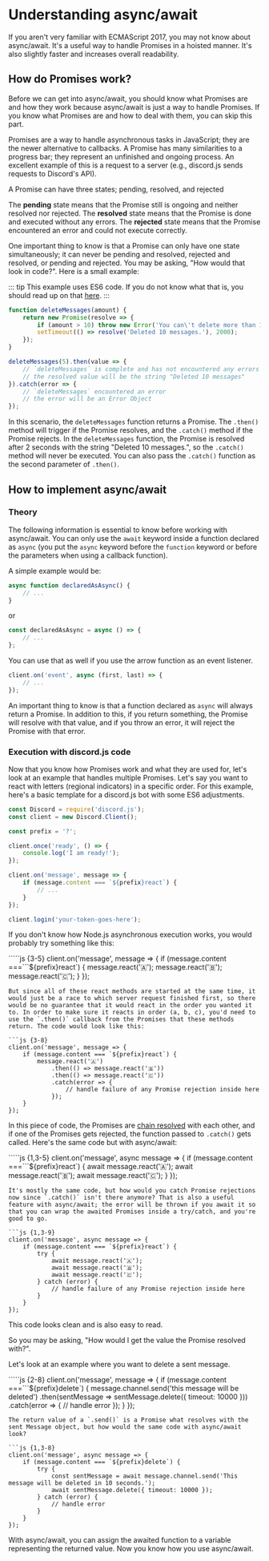 # Understanding async/await

If you aren't very familiar with ECMAScript 2017, you may not know about async/await. It's a useful way to handle Promises in a hoisted manner. It's also slightly faster and increases overall readability.

## How do Promises work?

Before we can get into async/await, you should know what Promises are and how they work because async/await is just a way to handle Promises. If you know what Promises are and how to deal with them, you can skip this part.

Promises are a way to handle asynchronous tasks in JavaScript; they are the newer alternative to callbacks. A Promise has many similarities to a progress bar; they represent an unfinished and ongoing process. An excellent example of this is a request to a server \(e.g., discord.js sends requests to Discord's API\).

A Promise can have three states; pending, resolved, and rejected

The **pending** state means that the Promise still is ongoing and neither resolved nor rejected. The **resolved** state means that the Promise is done and executed without any errors. The **rejected** state means that the Promise encountered an error and could not execute correctly.

One important thing to know is that a Promise can only have one state simultaneously; it can never be pending and resolved, rejected and resolved, or pending and rejected. You may be asking, "How would that look in code?". Here is a small example:

::: tip This example uses ES6 code. If you do not know what that is, you should read up on that [here](https://github.com/zachjmurphy/guide/tree/9925b2dac70a223dd2dbb549ce57ddb5515bcbc0/additional-info/es6-syntax.md). :::

```javascript
function deleteMessages(amount) {
    return new Promise(resolve => {
        if (amount > 10) throw new Error('You can\'t delete more than 10 Messages at a time.');
        setTimeout(() => resolve('Deleted 10 messages.'), 2000);
    });
}

deleteMessages(5).then(value => {
    // `deleteMessages` is complete and has not encountered any errors
    // the resolved value will be the string "Deleted 10 messages"
}).catch(error => {
    // `deleteMessages` encountered an error
    // the error will be an Error Object
});
```

In this scenario, the `deleteMessages` function returns a Promise. The `.then()` method will trigger if the Promise resolves, and the `.catch()` method if the Promise rejects. In the `deleteMessages` function, the Promise is resolved after 2 seconds with the string "Deleted 10 messages.", so the `.catch()` method will never be executed. You can also pass the `.catch()` function as the second parameter of `.then()`.

## How to implement async/await

### Theory

The following information is essential to know before working with async/await. You can only use the `await` keyword inside a function declared as `async` \(you put the `async` keyword before the `function` keyword or before the parameters when using a callback function\).

A simple example would be:

```javascript
async function declaredAsAsync() {
    // ...
}
```

or

```javascript
const declaredAsAsync = async () => {
    // ...
};
```

You can use that as well if you use the arrow function as an event listener.

```javascript
client.on('event', async (first, last) => {
    // ...
});
```

An important thing to know is that a function declared as `async` will always return a Promise. In addition to this, if you return something, the Promise will resolve with that value, and if you throw an error, it will reject the Promise with that error.

### Execution with discord.js code

Now that you know how Promises work and what they are used for, let's look at an example that handles multiple Promises. Let's say you want to react with letters \(regional indicators\) in a specific order. For this example, here's a basic template for a discord.js bot with some ES6 adjustments.

```javascript
const Discord = require('discord.js');
const client = new Discord.Client();

const prefix = '?';

client.once('ready', () => {
    console.log('I am ready!');
});

client.on('message', message => {
    if (message.content === `${prefix}react`) {
        // ...
    }
});

client.login('your-token-goes-here');
```

If you don't know how Node.js asynchronous execution works, you would probably try something like this:

`````js {3-5} client.on('message', message => { if (message.content ===```${prefix}react\`\) { message.react\('🇦'\); message.react\('🇧'\); message.react\('🇨'\); } }\);

```text
But since all of these react methods are started at the same time, it would just be a race to which server request finished first, so there would be no guarantee that it would react in the order you wanted it to. In order to make sure it reacts in order (a, b, c), you'd need to use the `.then()` callback from the Promises that these methods return. The code would look like this:

```js {3-8}
client.on('message', message => {
    if (message.content === `${prefix}react`) {
        message.react('🇦')
            .then(() => message.react('🇧'))
            .then(() => message.react('🇨'))
            .catch(error => {
                // handle failure of any Promise rejection inside here
            });
    }
});
```

In this piece of code, the Promises are [chain resolved](https://developer.mozilla.org/en-US/docs/Web/JavaScript/Reference/Global_Objects/Promise/then#Chaining) with each other, and if one of the Promises gets rejected, the function passed to `.catch()` gets called. Here's the same code but with async/await:

`````js {1,3-5} client.on('message', async message => { if (message.content ===```${prefix}react\`\) { await message.react\('🇦'\); await message.react\('🇧'\); await message.react\('🇨'\); } }\);

```text
It's mostly the same code, but how would you catch Promise rejections now since `.catch()` isn't there anymore? That is also a useful feature with async/await; the error will be thrown if you await it so that you can wrap the awaited Promises inside a try/catch, and you're good to go. 

```js {1,3-9}
client.on('message', async message => {
    if (message.content === `${prefix}react`) {
        try {
            await message.react('🇦');
            await message.react('🇧');
            await message.react('🇨');
        } catch (error) {
            // handle failure of any Promise rejection inside here
        }
    }
});
```

This code looks clean and is also easy to read.

So you may be asking, "How would I get the value the Promise resolved with?".

Let's look at an example where you want to delete a sent message.

`````js {2-8} client.on('message', message => { if (message.content ===```${prefix}delete\`\) { message.channel.send\('this message will be deleted'\) .then\(sentMessage =&gt; sentMessage.delete\({ timeout: 10000 }\)\) .catch\(error =&gt; { // handle error }\); } }\);

```text
The return value of a `.send()` is a Promise what resolves with the sent Message object, but how would the same code with async/await look?

```js {1,3-8}
client.on('message', async message => {
    if (message.content === `${prefix}delete`) {
        try {
            const sentMessage = await message.channel.send('This message will be deleted in 10 seconds.');
            await sentMessage.delete({ timeout: 10000 });
        } catch (error) {
            // handle error
        }
    }
});
```

With async/await, you can assign the awaited function to a variable representing the returned value. Now you know how you use async/await.

